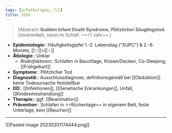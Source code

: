 ```yaml
---
tags: [a/Pathologie, f/🦄]
title: SIDS
---
```

> (Abstract::**Sudden Infant Death Syndrome, Plötzlicher Säuglingstod.** Unvermittelt, meist im Schlaf. ==<1 Jahr==.)
- **Epidemiologie**:: Häufigkeitsgipfel 1.-2. Lebenstag ("SUPC") & 2.-6. Monate, [[♂]]>[[♀]]
- **Ätiologie**:: Unklar
	- *Risikofaktoren*:: Schlafen in Bauchlage, Kissen/Decken, Co-Sleeping, [[Frühgeburt]]
- **Symptome**:: Plötzlicher Tod
- **Diagnostik**:: Ausschlussdiagnose, definitionsgemäß bei [[Obduktion]] keine Todesursache feststellbar
- **DD**:: [[Infektionen]], [[Genetische Erkrankungen]], Unfall, [[Kindesmisshandlung]]
- **Therapie**:: ggf. [[Reanimation]]
- **Prävention**:: Schlafen in ==Rückenlage== in eigenem Bett, feste Unterlage, kein [[Rauchen]]
---
![[Pasted image 20230201174444.png]]